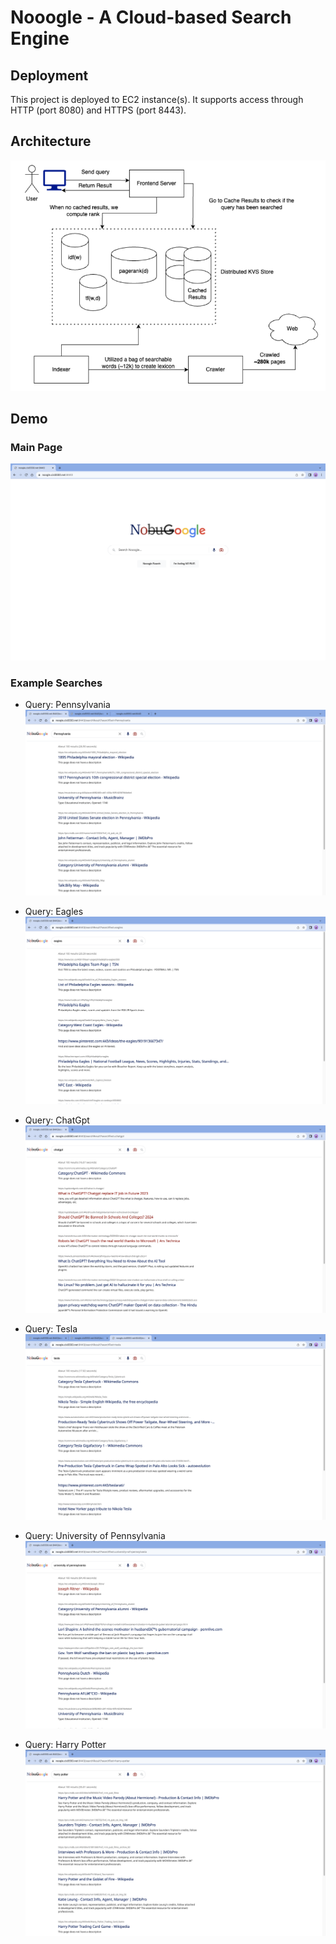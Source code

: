 # Nooogle - A Cloud-based Search Engine

## Deployment

This project is deployed to EC2 instance(s). It supports access through HTTP (port 8080) and HTTPS (port 8443).

## Architecture
![architecture](https://github.com/RickyWang1020/nooogle-demo/blob/main/img/architecture.png?raw=true)

## Demo
### Main Page
![Noogle](https://github.com/RickyWang1020/nooogle-demo/blob/main/img/noogle.jpg?raw=true)

### Example Searches
- Query: Pennsylvania
![Pennsylvania](https://github.com/RickyWang1020/nooogle-demo/blob/main/img/pennsylvania.jpg?raw=true)

- Query: Eagles
![Eagles](https://github.com/RickyWang1020/nooogle-demo/blob/main/img/eagles.jpg?raw=true)

- Query: ChatGpt
![ChatGpt](https://github.com/RickyWang1020/nooogle-demo/blob/main/img/chatgpt.jpg?raw=true)

- Query: Tesla
![Tesla](https://github.com/RickyWang1020/nooogle-demo/blob/main/img/tesla.jpg?raw=true)

- Query: University of Pennsylvania
![UPenn](https://github.com/RickyWang1020/nooogle-demo/blob/main/img/upenn.jpg?raw=true)

- Query: Harry Potter
![HarryPotter](https://github.com/RickyWang1020/nooogle-demo/blob/main/img/hp.jpg?raw=true)
